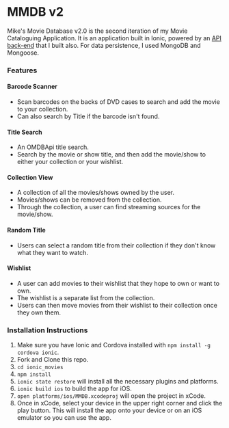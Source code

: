 # MMDB v2

Mike's Movie Database v2.0 is the second iteration of my Movie Cataloguing Application. It is an application built in Ionic, powered by an [API back-end](www.github.com/michaeldiguiseppi/capstone_api) that I built also.  For data persistence, I used MongoDB and Mongoose.

### Features

#### Barcode Scanner
  - Scan barcodes on the backs of DVD cases to search and add the movie to your collection.
  - Can also search by Title if the barcode isn't found.

#### Title Search
  - An OMDBApi title search.
  - Search by the movie or show title, and then add the movie/show to either your collection or your wishlist.

#### Collection View
  - A collection of all the movies/shows owned by the user.
  - Movies/shows can be removed from the collection.
  - Through the collection, a user can find streaming sources for the movie/show.

#### Random Title
  - Users can select a random title from their collection if they don't know what they want to watch.

#### Wishlist
  - A user can add movies to their wishlist that they hope to own or want to own.
  - The wishlist is a separate list from the collection.
  - Users can then move movies from their wishlist to their collection once they own them.


### Installation Instructions
  1. Make sure you have Ionic and Cordova installed with `npm install -g cordova ionic`.
  1. Fork and Clone this repo.
  1. `cd ionic_movies`
  1. `npm install`
  1. `ionic state restore` will install all the necessary plugins and platforms.
  1. `ionic build ios` to build the app for iOS.
  1. `open platforms/ios/MMDB.xcodeproj` will open the project in xCode.
  1. Once in xCode, select your device in the upper right corner and click the play button.  This will install the app onto your device or on an iOS emulator so you can use the app.

